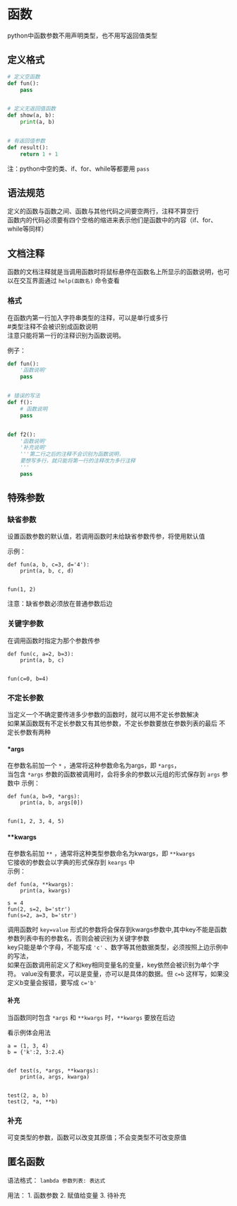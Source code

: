 # 函数

python中函数参数不用声明类型，也不用写返回值类型  


## 定义格式

```python
# 定义空函数
def fun():
    pass


# 定义无返回值函数
def show(a, b):
    print(a, b)


# 有返回值参数
def result():
    return 1 + 1
```

注：python中空的类、if、for、while等都要用 `pass`

## 语法规范

定义的函数与函数之间、函数与其他代码之间要空两行，注释不算空行  
函数内的代码必须要有四个空格的缩进来表示他们是函数中的内容（if、for、while等同样） 

## 文档注释

函数的文档注释就是当调用函数时将鼠标悬停在函数名上所显示的函数说明，也可以在交互界面通过 `help(函数名)` 命令查看  

### 格式

在函数内第一行加入字符串类型的注释，可以是单行或多行  
#类型注释不会被识别成函数说明   
注意只能将第一行的注释识别为函数说明。

例子：
```python
def fun():
    '函数说明'
    pass


# 错误的写法
def f():
    # 函数说明
    pass


def f2():
    '函数说明'
    '补充说明'
    '''第二行之后的注释不会识别为函数说明，
    要想写多行，就只能将第一行的注释改为多行注释
    '''
    pass
```

## 特殊参数

### 缺省参数

设置函数参数的默认值，若调用函数时未给缺省参数传参，将使用默认值

示例：
```eval-python
def fun(a, b, c=3, d='4'):
    print(a, b, c, d)


fun(1, 2)
```

注意：缺省参数必须放在普通参数后边

### 关键字参数

在调用函数时指定为那个参数传参

```eval-python
def fun(c, a=2, b=3):
    print(a, b, c)


fun(c=0, b=4)
```

### 不定长参数

当定义一个不确定要传进多少参数的函数时，就可以用不定长参数解决  
如果某函数既有不定长参数又有其他参数，不定长参数要放在参数列表的最后 
不定长参数有两种  

#### *args

在参数名前加一个 `*` ，通常将这种参数命名为args，即 `*args`，  
当包含 `*args` 参数的函数被调用时，会将多余的参数以元组的形式保存到 `args` 参数中
示例：
```eval-python
def fun(a, b=9, *args):
    print(a, b, args[0])


fun(1, 2, 3, 4, 5)
``` 

#### **kwargs

在参数名前加 `**` ，通常将这种类型参数命名为kwargs，即 `**kwargs`  
它接收的参数会以字典的形式保存到 `keargs` 中  
示例：
```eval-python
def fun(a, **kwargs):
    print(a, kwargs)

s = 4
fun(2, s=2, b='str')
fun(s=2, a=3, b='str')
```

调用函数时 `key=value` 形式的参数将会保存到kwargs参数中,其中key不能是函数参数列表中有的参数名，否则会被识别为关键字参数  
key只能是单个字母，不能写成 `'c'` 、数字等其他数据类型，必须按照上边示例中的写法，  
如果在函数调用前定义了和key相同变量名的变量，key依然会被识别为单个字符。
value没有要求，可以是变量，亦可以是具体的数据。但 `c=b` 这样写，如果没定义b变量会报错，要写成 `c='b'`


#### 补充

当函数同时包含 `*args` 和 `**kwargs` 时，`**kwargs` 要放在后边

看示例体会用法
```eval-python
a = (1, 3, 4)
b = {'k':2, 3:2.4}


def test(s, *args, **kwargs):
    print(a, args, kwarga)


test(2, a, b)
test(2, *a, **b)
```

### 补充

可变类型的参数，函数可以改变其原值；不会变类型不可改变原值


## 匿名函数

语法格式： `lambda 参数列表: 表达式`

用法：
    1. 函数参数
    2. 赋值给变量
    3. 待补充
